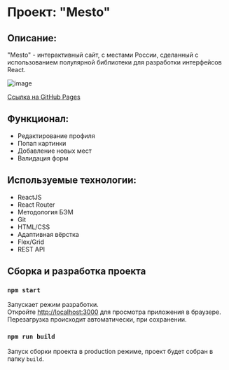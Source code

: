 # Проект: "Mesto"

## Описание:

"Mesto" - интерактивный сайт, с местами России, сделанный с использованием полулярной библиотеки для разработки интерфейсов React.

![image](https://user-images.githubusercontent.com/107764041/213185939-5d71621e-9f53-49d5-a39d-c767356abe10.png)

[Ссылка на GitHub Pages](https://qann1st.github.io/react-mesto-auth/)

## Функционал:

- Редактирование профиля
- Попап картинки
- Добавление новых мест
- Валидация форм

## Используемые технологии:

- ReactJS
- React Router
- Методология БЭМ
- Git
- HTML/CSS
- Адаптивная вёрстка
- Flex/Grid
- REST API

## Сборка и разработка проекта

### `npm start`

Запускает режим разработки.\
Откройте [http://localhost:3000](http://localhost:3000) для просмотра приложения в браузере.
Перезагрузка происходит автоматически, при сохранении.

### `npm run build`

Запуск сборки проекта в production режиме, проект будет собран в папку `build`.

